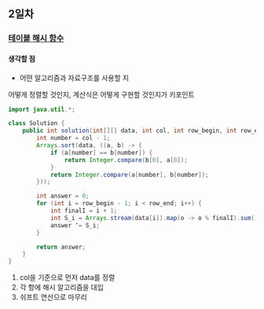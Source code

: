 ## 2일차
### [테이블 해시 함수](https://school.programmers.co.kr/learn/courses/30/lessons/147354)
#### 생각할 점
- 어떤 알고리즘과 자료구조를 사용할 지

어떻게 정렬할 것인지, 계산식은 어떻게 구현할 것인지가 키포인트 

```java
import java.util.*;

class Solution {
    public int solution(int[][] data, int col, int row_begin, int row_end) {
        int number = col - 1;
        Arrays.sort(data, ((a, b) -> {
            if (a[number] == b[number]) {
                return Integer.compare(b[0], a[0]);
            }
            return Integer.compare(a[number], b[number]);
        }));

        int answer = 0;
        for (int i = row_begin - 1; i < row_end; i++) {
            int finalI = i + 1;
            int S_i = Arrays.stream(data[i]).map(o -> o % finalI).sum();
            answer ^= S_i;
        }

        return answer;
    }
}
```

1. col을 기준으로 먼저 data를 정렬
2. 각 항에 해시 알고리즘을 대입
3. 쉬프트 연산으로 마무리